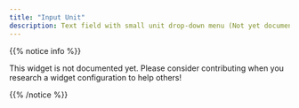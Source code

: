 ```yaml
---
title: "Input Unit"
description: Text field with small unit drop-down menu (Not yet documented)
---
```


{{% notice info %}}

This widget is not documented yet. Please consider contributing when you research a widget configuration to help others! 

{{% /notice %}}